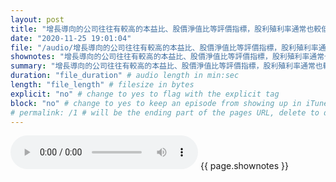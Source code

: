 ```yaml
---
layout: post
title: "增長導向的公司往往有較高的本益比、股價淨值比等評價指標，股利殖利率通常也較低" # quotes allow forbidden characters like the colon
date: "2020-11-25 19:01:04"
file: "/audio/增長導向的公司往往有較高的本益比、股價淨值比等評價指標，股利殖利率通常也較低.mp3"
shownotes: "增長導向的公司往往有較高的本益比、股價淨值比等評價指標，股利殖利率通常也較低"
summary: "增長導向的公司往往有較高的本益比、股價淨值比等評價指標，股利殖利率通常也較低"
duration: "file_duration" # audio length in min:sec
length: "file_length" # filesize in bytes
explicit: "no" # change to yes to flag with the explicit tag
block: "no" # change to yes to keep an episode from showing up in iTunes
# permalink: /1 # will be the ending part of the pages URL, delete to default to the title
---
```


<audio controls>
<source src="{{site.url}}{{site.baseurl}}{{ page.file }}" type="audio/x-mp3">
Your browser does not support the audio element.
</audio>
{{ page.shownotes }}
